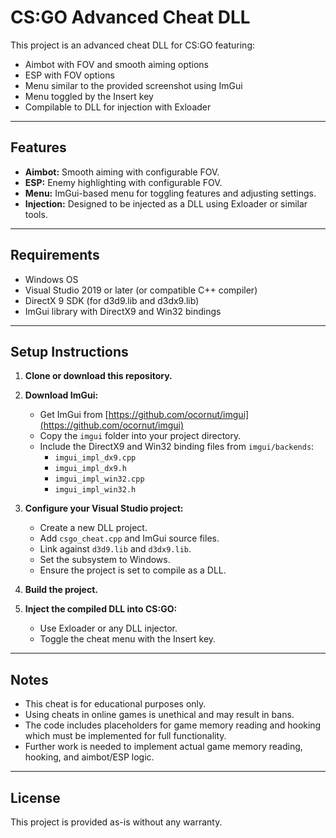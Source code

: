 # CS:GO Advanced Cheat DLL

This project is an advanced cheat DLL for CS:GO featuring:

- Aimbot with FOV and smooth aiming options
- ESP with FOV options
- Menu similar to the provided screenshot using ImGui
- Menu toggled by the Insert key
- Compilable to DLL for injection with Exloader

---

## Features

- **Aimbot:** Smooth aiming with configurable FOV.
- **ESP:** Enemy highlighting with configurable FOV.
- **Menu:** ImGui-based menu for toggling features and adjusting settings.
- **Injection:** Designed to be injected as a DLL using Exloader or similar tools.

---

## Requirements

- Windows OS
- Visual Studio 2019 or later (or compatible C++ compiler)
- DirectX 9 SDK (for d3d9.lib and d3dx9.lib)
- ImGui library with DirectX9 and Win32 bindings

---

## Setup Instructions

1. **Clone or download this repository.**

2. **Download ImGui:**

   - Get ImGui from [https://github.com/ocornut/imgui](https://github.com/ocornut/imgui)
   - Copy the `imgui` folder into your project directory.
   - Include the DirectX9 and Win32 binding files from `imgui/backends`:
     - `imgui_impl_dx9.cpp`
     - `imgui_impl_dx9.h`
     - `imgui_impl_win32.cpp`
     - `imgui_impl_win32.h`

3. **Configure your Visual Studio project:**

   - Create a new DLL project.
   - Add `csgo_cheat.cpp` and ImGui source files.
   - Link against `d3d9.lib` and `d3dx9.lib`.
   - Set the subsystem to Windows.
   - Ensure the project is set to compile as a DLL.

4. **Build the project.**

5. **Inject the compiled DLL into CS:GO:**

   - Use Exloader or any DLL injector.
   - Toggle the cheat menu with the Insert key.

---

## Notes

- This cheat is for educational purposes only.
- Using cheats in online games is unethical and may result in bans.
- The code includes placeholders for game memory reading and hooking which must be implemented for full functionality.
- Further work is needed to implement actual game memory reading, hooking, and aimbot/ESP logic.

---

## License

This project is provided as-is without any warranty.
